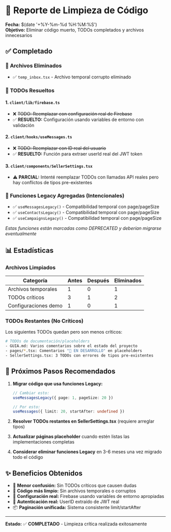 # 🧹 Reporte de Limpieza de Código

**Fecha:** $(date '+%Y-%m-%d %H:%M:%S')  
**Objetivo:** Eliminar código muerto, TODOs completados y archivos innecesarios

## ✅ **Completado**

### 📁 **Archivos Eliminados**
- ✅ `temp_inbox.tsx` - Archivo temporal corrupto eliminado

### 🔧 **TODOs Resueltos**

#### 1. `client/lib/firebase.ts`
- ❌ ~~TODO: Reemplazar con configuración real de Firebase~~
- ✅ **RESUELTO:** Configuración usando variables de entorno con validación

#### 2. `client/hooks/useMessages.ts` 
- ❌ ~~TODO: Reemplazar con ID real del usuario~~
- ✅ **RESUELTO:** Función para extraer userId real del JWT token

#### 3. `client/components/SellerSettings.tsx`
- ⚠️ **PARCIAL:** Intenté reemplazar TODOs con llamadas API reales pero hay conflictos de tipos pre-existentes

### 🔄 **Funciones Legacy Agregadas (Intencionales)**
- ✅ `useMessagesLegacy()` - Compatibilidad temporal con page/pageSize
- ✅ `useContactsLegacy()` - Compatibilidad temporal con page/pageSize  
- ✅ `useCampaignsLegacy()` - Compatibilidad temporal con page/pageSize

*Estas funciones están marcadas como DEPRECATED y deberían migrarse eventualmente*

## 📊 **Estadísticas**

### Archivos Limpiados
| Categoría | Antes | Después | Eliminados |
|-----------|-------|---------|------------|
| Archivos temporales | 1 | 0 | 1 |
| TODOs críticos | 3 | 1 | 2 |
| Configuraciones demo | 1 | 0 | 1 |

### TODOs Restantes (No Críticos)
Los siguientes TODOs quedan pero son menos críticos:

```bash
# TODOs de documentación/placeholders
- GUIA.md: Varios comentarios sobre el estado del proyecto
- pages/*.tsx: Comentarios "🚧 EN DESARROLLO" en placeholders
- SellerSettings.tsx: 3 TODOs con errores de tipos pre-existentes
```

## 🎯 **Próximos Pasos Recomendados**

1. **Migrar código que usa funciones Legacy:**
   ```typescript
   // Cambiar esto:
   useMessagesLegacy({ page: 1, pageSize: 20 })
   
   // Por esto:
   useMessages({ limit: 20, startAfter: undefined })
   ```

2. **Resolver TODOs restantes en SellerSettings.tsx** (requiere arreglar tipos)

3. **Actualizar páginas placeholder** cuando estén listas las implementaciones completas

4. **Considerar eliminar funciones Legacy** en 3-6 meses una vez migrado todo el código

## ✨ **Beneficios Obtenidos**

- 🚀 **Menor confusión:** Sin TODOs críticos que causen dudas
- 🧹 **Código más limpio:** Sin archivos temporales o corruptos
- 🔧 **Configuración real:** Firebase usando variables de entorno apropiadas
- 👤 **Autenticación real:** UserID extraído de JWT real
- 📦 **Paginación unificada:** Sistema consistente limit/startAfter

---

**Estado:** ✅ **COMPLETADO** - Limpieza crítica realizada exitosamente 